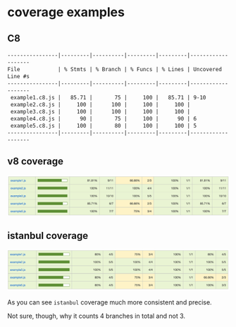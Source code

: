 # coverage examples

## C8

```
----------------|---------|----------|---------|---------|-------------------
File            | % Stmts | % Branch | % Funcs | % Lines | Uncovered Line #s
----------------|---------|----------|---------|---------|-------------------
 example1.c8.js |   85.71 |       75 |     100 |   85.71 | 9-10
 example2.c8.js |     100 |      100 |     100 |     100 |
 example3.c8.js |     100 |      100 |     100 |     100 |
 example4.c8.js |      90 |       75 |     100 |      90 | 6
 example5.c8.js |     100 |       80 |     100 |     100 | 5
----------------|---------|----------|---------|---------|-------------------
```

## v8 coverage

![](./v8.png)

## istanbul coverage

![](./istanbul.png)

As you can see `istanbul` coverage much more consistent and precise.

Not sure, though, why it counts 4 branches in total and not 3.
